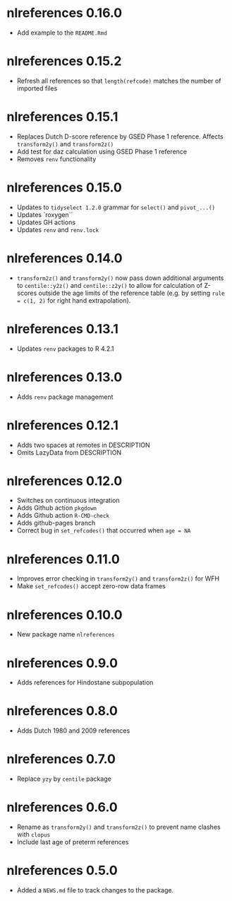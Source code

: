 # nlreferences 0.16.0

* Add example to the `README.Rmd`

# nlreferences 0.15.2

* Refresh all references so that `length(refcode)` matches the number of imported files

# nlreferences 0.15.1

* Replaces Dutch D-score reference by GSED Phase 1 reference. Affects `transform2y()` and `transform2z()`
* Add test for daz calculation using GSED Phase 1 reference
* Removes `renv` functionality

# nlreferences 0.15.0

* Updates to `tidyselect 1.2.0` grammar for `select()` and `pivot_...()`
* Updates `roxygen``
* Updates GH actions
* Updates `renv` and `renv.lock`

# nlreferences 0.14.0

* `transform2z()` and `transform2y()` now pass down additional arguments to `centile::y2z()` and `centile::z2y()` to allow for calculation of Z-scores outside the age limits of the reference table (e.g. by setting `rule = c(1, 2)` for right hand extrapolation). 

# nlreferences 0.13.1

* Updates `renv` packages to R 4.2.1

# nlreferences 0.13.0

* Adds `renv` package management

# nlreferences 0.12.1

* Adds two spaces at remotes in DESCRIPTION
* Omits LazyData from DESCRIPTION

# nlreferences 0.12.0

* Switches on continuous integration
* Adds Github action `pkgdown`
* Adds Github action `R-CMD-check`
* Adds github-pages branch
* Correct bug in `set_refcodes()` that occurred when `age = NA`

# nlreferences 0.11.0

* Improves error checking in `transform2y()` and `transform2z()` for WFH
* Make `set_refcodes()` accept zero-row data frames 

# nlreferences 0.10.0

* New package name `nlreferences`

# nlreferences 0.9.0

* Adds references for Hindostane subpopulation

# nlreferences 0.8.0

* Adds Dutch 1980 and 2009 references

# nlreferences 0.7.0

* Replace `yzy` by `centile` package

# nlreferences 0.6.0

* Rename as `transform2y()` and `transform2z()` to prevent name clashes with `clopus`
* Include last age of preterm references

# nlreferences 0.5.0

* Added a `NEWS.md` file to track changes to the package.
